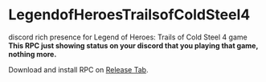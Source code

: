 # LegendofHeroesTrailsofColdSteel4
discord rich presence for Legend of Heroes: Trails of Cold Steel 4 game
<b>This RPC just showing status on your discord that you playing that game, nothing more.</b>

Download and install RPC on [Release Tab](https://github.com/DEX-1101/LegendofHeroesTrailsofColdSteel4/releases).

